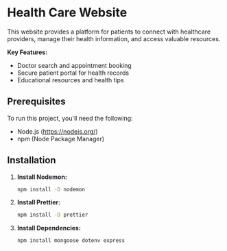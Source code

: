# Health Care Website

This website provides a platform for patients to connect with healthcare providers, manage their health information, and access valuable resources.

**Key Features:**

- Doctor search and appointment booking
- Secure patient portal for health records
- Educational resources and health tips

## Prerequisites

To run this project, you'll need the following:

- Node.js (https://nodejs.org/)
- npm (Node Package Manager)

## Installation

1. **Install Nodemon:**

   ```bash
   npm install -D nodemon
2. **Install Prettier:**

   ```bash
   npm install -D prettier
3. **Install Dependencies:**

   ```bash
   npm install mongoose dotenv express